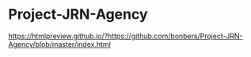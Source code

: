 # Project-JRN-Agency
https://htmlpreview.github.io/?https://github.com/bonbers/Project-JRN-Agency/blob/master/index.html
